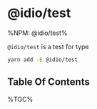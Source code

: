 # @idio/test

%NPM: @idio/test%

`@idio/test` is a test for type

```sh
yarn add -E @idio/test
```

## Table Of Contents

%TOC%

